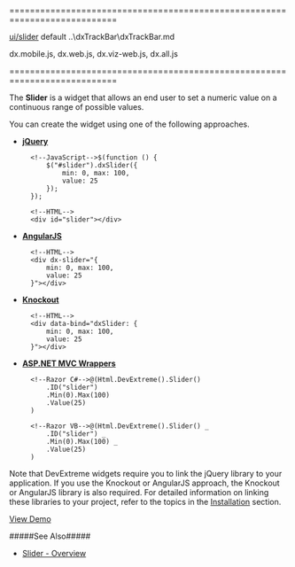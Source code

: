 <!--**
/*-------------------------------------------
    Auto-generated file. Do not modify.
-------------------------------------------

**-->
<!--widgettree-->

<!--/widgettree-->
===========================================================================
<!--module--><a href="/Documentation/17_1/Guide/Common/Modularity/#Common_Modularity_DevExtreme_Modules_Structure_ui_slider">ui/slider</a><!--/module-->
<!--export-->default<!--/export-->
<!--inherits-->..\dxTrackBar\dxTrackBar.md<!--/inherits-->
<!--lib-->
dx.mobile.js, dx.web.js, dx.viz-web.js, dx.all.js
<!--/lib-->
===========================================================================

<!--shortDescription-->
The **Slider** is a widget that allows an end user to set a numeric value on a continuous range of possible values.
<!--/shortDescription-->

<!--fullDescription-->
You can create the widget using one of the following approaches.

- [**jQuery**](/Documentation/Guide/Getting_Started/Widget_Basics_-_jQuery/Create_and_Configure_a_Widget/)  

        <!--JavaScript-->$(function () {
            $("#slider").dxSlider({
                min: 0, max: 100,
                value: 25
            });
        });

        <!--HTML-->
        <div id="slider"></div>

- [**AngularJS**](/Documentation/Guide/Getting_Started/Widget_Basics_-_AngularJS/Create_and_Configure_a_Widget/)  

        <!--HTML-->
        <div dx-slider="{
            min: 0, max: 100,
            value: 25
        }"></div>

- [**Knockout**](/Documentation/Guide/Getting_Started/Widget_Basics_-_Knockout/Create_and_Configure_a_Widget/)  

        <!--HTML-->
        <div data-bind="dxSlider: {
            min: 0, max: 100,
            value: 25
        }"></div>

- [**ASP.NET MVC Wrappers**](/Documentation/Guide/ASP.NET_MVC_Wrappers/Fundamentals/#Creating_a_Widget)

        <!--Razor C#-->@(Html.DevExtreme().Slider()
            .ID("slider")
            .Min(0).Max(100)
            .Value(25)
        )

        <!--Razor VB-->@(Html.DevExtreme().Slider() _
            .ID("slider") _
            .Min(0).Max(100) _
            .Value(25)
        )

Note that DevExtreme widgets require you to link the jQuery library to your application. If you use the Knockout or AngularJS approach, the Knockout or AngularJS library is also required. For detailed information on linking these libraries to your project, refer to the topics in the [Installation](/Documentation/Guide/Getting_Started/Installation/Local_Scripts/) section.

<a href="http://js.devexpress.com/Demos/WidgetsGallery/#demo/formsandmulti-purposeslidersliderslider/" class="button orange small fix-width-155" style="margin-right: 20px;" target="_blank">View Demo</a>

#####See Also#####
- [Slider - Overview](/Documentation/Guide/Widgets/Slider/Overview/)
<!--/fullDescription-->